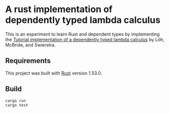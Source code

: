 # A rust implementation of dependently typed lambda calculus

This is an experiment to learn Rust and dependent types by implementing the [Tutorial implementation of a dependently typed lambda calculus](https://www.andres-loeh.de/LambdaPi/LambdaPi.pdf) by Löh, McBride, and Swierstra.

## Requirements

This project was built with [Rust](https://www.rust-lang.org/tools/install) version 1.53.0.


## Build

    cargo run
    cargo test
